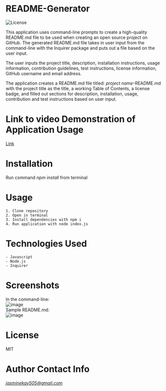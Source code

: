 # README-Generator
![License](https://img.shields.io/badge/license-MIT-blue.svg)  

This application uses command-line prompts to create a high-quality README.md file to be used when creating an open source project on GitHub. The generated README.md file takes in user input from the command-line with the Inquirer package and puts out a file based on the user input.   

The user inputs the project title, description, installation instructions, usage information, contribution guidelines, test instructions, license information, GitHub username and email address.   

The application creates a README.md file titled: *project name*-README.md with the project title as the title, a working Table of Contents, a license badge, and filled out sections for description, installation, usage, contribution and test instructions based on user input.   

# Link to video Demonstration of Application Usage 
[Link](https://drive.google.com/file/d/1hzV0TSLekbsVUPNUSFt0A1UpI9dI5UEJ/view)

# Installation
Run command *npm install* from terminal

# Usage
    1. Clone repository
    2. Open in terminal
    3. Install dependencies with npm i
    4. Run application with node index.js

# Technologies Used  
    - Javascript  
    - Node.js  
    - Inquirer  
# Screenshots
In the command-line:  
![image](https://user-images.githubusercontent.com/74380703/109218044-726ec480-776b-11eb-9954-2bcf6e04ac71.png)  
Sample README.md:  
![image](https://user-images.githubusercontent.com/74380703/109227193-ca5df900-7774-11eb-80a5-168d307078fa.png)  

# License
MIT 

# Author Contact Info
*jasminekay505@gmail.com*